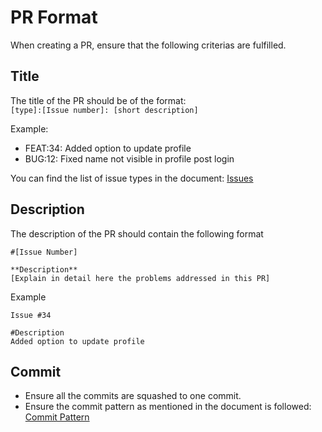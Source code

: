 # PR Format
When creating a PR, ensure that the following criterias are fulfilled.

## Title
The title of the PR should be of the format:  
`[type]:[Issue number]: [short description]`

Example:  

- FEAT:34: Added option to update profile  
- BUG:12: Fixed name not visible in profile post login

You can find the list of issue types in the document: [Issues](./Issue.md)

## Description
The description of the PR should contain the following format

```
#[Issue Number]

**Description**
[Explain in detail here the problems addressed in this PR]
```

Example

```
Issue #34

#Description
Added option to update profile

```

## Commit
- Ensure all the commits are squashed to one commit.
- Ensure the commit pattern as mentioned in the document is followed: [Commit Pattern](./Commit.md)
